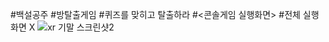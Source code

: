 #백설공주
#방탈출게임
#퀴즈를 맞히고 탈출하라
#<콘솔게임 실행화면>
#전체 실행 화면 X
![xr 기말 스크린샷2](https://github.com/pnapnapna/xr_SnowWhite/assets/152584418/f477b7b0-cf70-4ea1-9103-ec4ef69d44e2)
